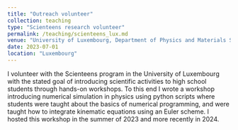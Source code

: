 ```yaml
---
title: "Outreach volunteer"
collection: teaching
type: "Scienteens research volunteer"
permalink: /teaching/scienteens_lux.md
venue: "University of Luxembourg, Department of Physics and Materials Science"
date: 2023-07-01
location: "Luxembourg"
---
```


I volunteer with the Scienteens program in the University of Luxembourg with the stated goal of introducing scientific activities to high school students through hands-on workshops. 
To this end I wrote a workshop introducing numerical simulation in physics using python scripts where students were taught about the basics of numerical programming, and were 
taught how to integrate kinematic equations using an Euler scheme. I hosted this workshop in the summer of 2023 and more recently in 2024. 
